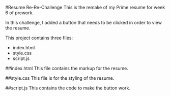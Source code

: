 #Resume Re-Re-Challenge
This is the remake of my Prime resume for week 6 of prework.

In this challenge, I added a button that needs to be clicked in order to view the resume.

This project contains three files:
- index.html
- style.css
- script.js

##index.html
This file contains the markup for the resume.

##style.css
This file is for the styling of the resume.

##script.js
This contains the code to make the button work.

